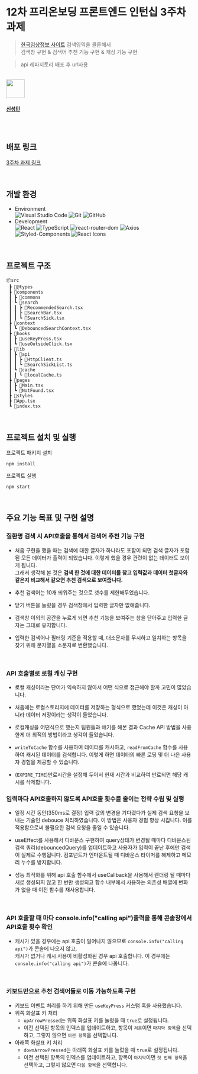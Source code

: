# 12차 프리온보딩 프론트엔드 인턴십 3주차 과제

> [한국임상정보 사이트](https://clinicaltrialskorea.com/) 검색영역을 클론해서  
> 검색창 구현 & 검색어 추천 기능 구현 & 캐싱 기능 구현

> api 레파지토리 배포 후 url사용

</br>

<td align="center"><a href="https://github.com/seongm2n"><img align="center" width="50" height="50" src="https://avatars.githubusercontent.com/u/62044613?v=4"/><br /><sub><h3>신성민</h3></sub></a><br /></td>
</br>

## 배포 링크

[3주차 과제 링크](https://pre-onboarding-12th-3-katqmbei5-seongm2n.vercel.app/)

</br>

## 개발 환경

- Environment  
  ![Visual Studio Code](https://img.shields.io/badge/Visual%20Studio%20Code-007ACC?style=for-the-badge&logo=visual-studio-code&logoColor=white)
  ![Git](https://img.shields.io/badge/Git-F05032?style=for-the-badge&logo=git&logoColor=white)
  ![GitHub](https://img.shields.io/badge/GitHub-181717?style=for-the-badge&logo=github&logoColor=white)
- Development  
  ![React](https://img.shields.io/badge/React-61DAFB?style=for-the-badge&logo=react&logoColor=white)
  ![TypeScript](https://img.shields.io/badge/TypeScript-007ACC?style=for-the-badge&logo=typescript&logoColor=white)
  ![react-router-dom](https://img.shields.io/badge/react--router--dom-CA4245?style=for-the-badge&logo=react-router&logoColor=white)
  ![Axios](https://img.shields.io/badge/Axios-671CDF?style=for-the-badge&logo=axios&logoColor=white)
  ![Styled-Components](https://img.shields.io/badge/styled--components%20CSS-DB7093?style=for-the-badge&logo=styledcomponents&logoColor=white)
  ![React Icons](https://img.shields.io/badge/React%20Icons-E91D63?style=for-the-badge&logo=react&logoColor=white)

</br>

## 프로젝트 구조

```
📦src
 ┣ 📂@types
 ┣ 📂components
 ┃ ┣ 📂commons
 ┃ ┗ 📂search
 ┃ ┃ ┣ 📜RecommendedSearch.tsx
 ┃ ┃ ┣ 📜SearchBar.tsx
 ┃ ┃ ┗ 📜SearchSick.tsx
 ┣ 📂context
 ┃ ┗ 📜DebouncedSearchContext.tsx
 ┣ 📂hooks
 ┃ ┣ 📜useKeyPress.tsx
 ┃ ┗ 📜useOutsideClick.tsx
 ┣ 📂lib
 ┃ ┣ 📂api
 ┃ ┃ ┣ 📜HttpClient.ts
 ┃ ┃ ┗ 📜SearchSickList.ts
 ┃ ┗ 📂cache
 ┃ ┃ ┗ 📜localCache.ts
 ┣ 📂pages
 ┃ ┣ 📜Main.tsx
 ┃ ┗ 📜NotFound.tsx
 ┣ 📂styles
 ┣ 📜App.tsx
 ┗ 📜index.tsx
```

</br>

## 프로젝트 설치 및 실행

프로젝트 패키지 설치

```
npm install
```

프로젝트 실행

```
npm start
```

</br>

## 주요 기능 목표 및 구현 설명

### 질환명 검색 시 API호출을 통해서 검색어 추천 기능 구현
- 처음 구현을 했을 때는 검색에 대한 글자가 하나라도 포함이 되면 검색 글자가 포함된 모든 데이터가 출력이 되었습니다. 이렇게 했을 경우 관련이 없는 데이터도 보이게 됩니다.    
그래서 생각해 본 것은 **검색 한 것에 대한 데이터를 찾고 입력값과 데이터 첫글자와 같은지 비교해서 같으면 추천 검색으로 보여줍니다.** 

- 추천 검색어는 10개 띄워주는 것으로 갯수를 제한해두었습니다.
- 닫기 버튼을 눌렀을 경우 검색창에서 입력한 글자만 없애줍니다.
- 검색창 이외의 공간을 누르게 되면 추천 기능을 보여주는 창을 닫아주고 입력한 글자는 그대로 유지합니다.
- 입력한 검색어나 필터링 기준을 적용할 때, 대소문자를 무시하고 일치하는 항목을 찾기 위해 문자열을 소문자로 변환했습니다.
</br>

### API 호출별로 로컬 캐싱 구현
- 로컬 캐싱이라는 단어가 익숙하지 않아서 어떤 식으로 접근해야 할까 고민이 많았습니다.

- 처음에는 로컬스토리지에 데이터를 저장하는 형식으로 했었는데 이것은 캐싱이 아니라 데이터 저장이라는 생각이 들었습니다.

- 로컬캐싱을 어떤식으로 했는지 팀원들과 얘기를 해본 결과 Cache API 방법을 사용한게 더 최적의 방법이라고 생각이 들었습니다.

- `writeToCache` 함수를 사용하여 데이터를 캐시하고, `readFromCache` 함수를 사용하여 캐시된 데이터를 검색합니다. 이렇게 하면 데이터의 빠른 로딩 및 더 나은 사용자 경험을 제공할 수 있습니다.

- (`EXPIRE_TIME`)만료시간을 설정해 두어서 현재 시간과 비교하여 만료되면 해당 캐시를 삭제합니다.
  </br>

### 입력마다 API호출하지 않도록 API호출 횟수를 줄이는 전략 수립 및 실행
- 일정 시간 동안(350ms로 결정) 입력 값의 변경을 기다렸다가 실제 검색 요청을 보내는 기술인 debouce 처리하였습니다. 이 방법은 사용자 경험 향상 시킵니다. 이를 적용함으로써 불필요한 검색 요청을 줄일 수 있습니다.   
- useEffect를 사용해서 디바운스 구현하여 query상태가 변경될 때마다 디바운스된 검색 쿼리(debouncedQuery)를 업데이트하고 사용자가 입력이 끝난 후에만 검색이 실제로 수행됩니다.
컴포넌트가 언마운트될 때 디바운스 타이머를 해제하고 메모리 누수를 방지합니다.

- 성능 최적화를 위해 api 호출 함수에서 useCallback을 사용해서 렌더링 될 때마다 새로 생성되지 않고 한 번만 생성되고 함수 내부에서 사용하는 의존성 배열에 변화가 없을 때 이전 함수를 재사용합니다.
</br>

### API 호출할 때 마다 console.info("calling api")출력을 통해 콘솔창에서 API호출 횟수 확인
- 캐시가 있을 경우에는 api 호출이 일어나지 않으므로 `console.info("calling api")`가 콘솔에 나오지 않고,   
캐시가 없거나 캐시 사용이 비활성화된 경우 api 호출합니다. 이 경우에는 `console.info("calling api")`가 콘솔에 나옵니다.
</br>

### 키보드만으로 추천 검색어들로 이동 가능하도록 구현
- 키보드 이벤트 처리를 하기 위해 만든 `useKeyPress` 커스텀 훅을 사용했습니다.
- 위쪽 화살표 키 처리
  - `upArrowPressed`는 위쪽 화살표 키를 눌렀을 때 `true`로 설정됩니다.
  - 이전 선택된 항목의 인덱스를 업데이트하고, 항목이 `처음`이면 `마지막 항목`을 선택하고, 그렇지 않으면 `이전 항목`을 선택합니다.
- 아래쪽 화살표 키 처리
  - `downArrowPressed`는 아래쪽 화살표 키를 눌렀을 때 `true`로 설정됩니다.
  - 이전 선택된 항목의 인덱스를 업데이트하고, 항목이 `마지막`이면 `첫 번째 항목`을 선택하고, 그렇지 않으면 `다음 항목`을 선택합니다.

